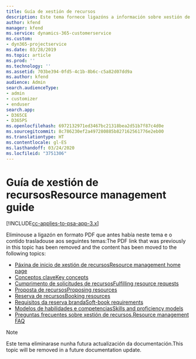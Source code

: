 ```yaml
---
title: Guía de xestión de recursos
description: Este tema fornece ligazóns a información sobre xestión de recursos en Project Service Automation.
author: kfend
manager: kfend
ms.service: dynamics-365-customerservice
ms.custom:
- dyn365-projectservice
ms.date: 03/28/2019
ms.topic: article
ms.prod: ''
ms.technology: ''
ms.assetid: 703be394-0fd5-4c1b-8b6c-c5a82d07dd9a
ms.author: kfend
audience: Admin
search.audienceType:
- admin
- customizer
- enduser
search.app:
- D365CE
- D365PS
ms.openlocfilehash: 6972132971ed3467bc21318bea2d51b7f87c4d0e
ms.sourcegitcommit: 8c786230ef2a497280885b827162561776e2eb00
ms.translationtype: HT
ms.contentlocale: gl-ES
ms.lasthandoff: 03/24/2020
ms.locfileid: "3751306"
---
```

# <a name="resource-management-guide"></a><span data-ttu-id="4c08a-103">Guía de xestión de recursos</span><span class="sxs-lookup"><span data-stu-id="4c08a-103">Resource management guide</span></span>

[!INCLUDE[cc-applies-to-psa-app-3.x](../../includes/cc-applies-to-psa-app-3x.md)]

<span data-ttu-id="4c08a-104">Eliminouse a ligazón en formato PDF que antes había neste tema e o contido trasladouse aos seguintes temas:</span><span class="sxs-lookup"><span data-stu-id="4c08a-104">The PDF link that was previously in this topic has been removed and the content has been moved to the following topics:</span></span>

- [<span data-ttu-id="4c08a-105">Páxina de inicio de xestión de recursos</span><span class="sxs-lookup"><span data-stu-id="4c08a-105">Resource management home page</span></span>](../resource-management-home-page.md)
- [<span data-ttu-id="4c08a-106">Conceptos clave</span><span class="sxs-lookup"><span data-stu-id="4c08a-106">Key concepts</span></span>](../reports-key-concepts.md)
- [<span data-ttu-id="4c08a-107">Cumprimento de solicitudes de recursos</span><span class="sxs-lookup"><span data-stu-id="4c08a-107">Fulfilling resource requests</span></span>](../resource-management-fulfill-requests.md)
- [<span data-ttu-id="4c08a-108">Proposta de recursos</span><span class="sxs-lookup"><span data-stu-id="4c08a-108">Proposing resources</span></span>](../resource-management-propose-resources.md)
- [<span data-ttu-id="4c08a-109">Reserva de recursos</span><span class="sxs-lookup"><span data-stu-id="4c08a-109">Booking resources</span></span>](../resource-management-book-resources-scheduleboard.md)
- [<span data-ttu-id="4c08a-110">Requisitos da reserva branda</span><span class="sxs-lookup"><span data-stu-id="4c08a-110">Soft-book requirements</span></span>](../resource-management-softbook-requirements.md)
- [<span data-ttu-id="4c08a-111">Modelos de habilidades e competencias</span><span class="sxs-lookup"><span data-stu-id="4c08a-111">Skills and proficiency models</span></span>](../resource-management-skills-proficiency.md)
- [<span data-ttu-id="4c08a-112">Preguntas frecuentes sobre xestión de recursos.</span><span class="sxs-lookup"><span data-stu-id="4c08a-112">Resource management FAQ</span></span>](../resource-management-faq.md)

> [!NOTE]
> <span data-ttu-id="4c08a-113">Este tema eliminarase nunha futura actualización da documentación.</span><span class="sxs-lookup"><span data-stu-id="4c08a-113">This topic will be removed in a future documentation update.</span></span> 
